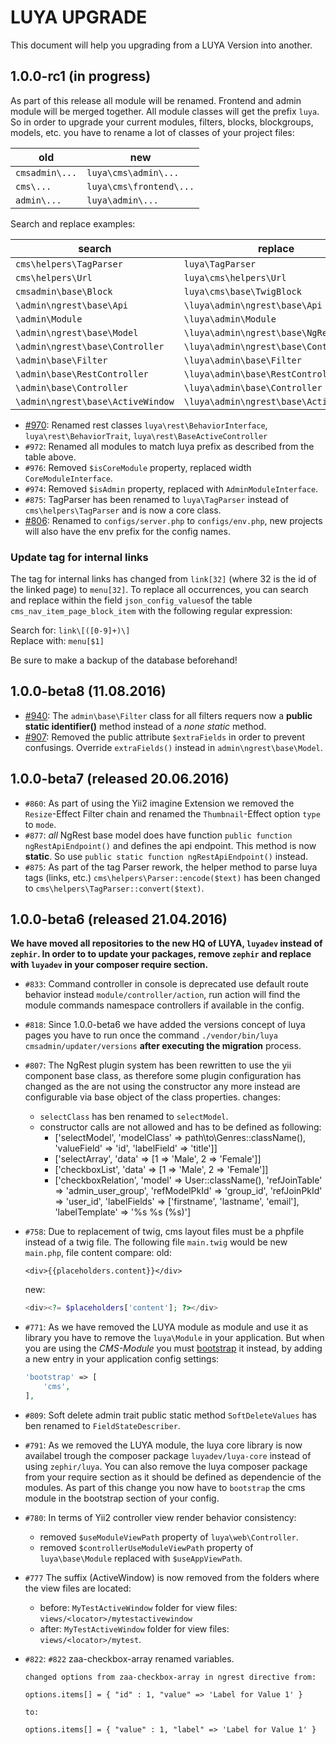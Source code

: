 LUYA UPGRADE
============

This document will help you upgrading from a LUYA Version into another.

1.0.0-rc1 (in progress)
-----------

As part of this release all module will be renamed. Frontend and admin module will be merged together. All module classes will get the prefix `luya`. So in order to upgrade your current modules, filters, blocks, blockgroups, models, etc. you have to rename a lot of classes of your project files:

|old    |new
|---    |---
|`cmsadmin\...`|`luya\cms\admin\...`
|`cms\...`|`luya\cms\frontend\...`
|`admin\...`|`luya\admin\...`

Search and replace examples:

|search     |replace
|---        |---
|`cms\helpers\TagParser`|`luya\TagParser`
|`cms\helpers\Url`|`luya\cms\helpers\Url`
|`cmsadmin\base\Block`|`luya\cms\base\TwigBlock`
|`\admin\ngrest\base\Api`|`\luya\admin\ngrest\base\Api`
|`\admin\Module`|`\luya\admin\Module`
|`\admin\ngrest\base\Model`|`\luya\admin\ngrest\base\NgRestModel`
|`\admin\ngrest\base\Controller`|`\luya\admin\ngrest\base\Controller`
|`\admin\base\Filter`|`\luya\admin\base\Filter`
|`\admin\base\RestController`|`\luya\admin\base\RestController`
|`\admin\base\Controller`|`\luya\admin\base\Controller`
|`\admin\ngrest\base\ActiveWindow`|`\luya\admin\ngrest\base\ActiveWindow`


* [#970](https://github.com/luyadev/luya/issues/970): Renamed rest classes `luya\rest\BehaviorInterface`, `luya\rest\BehaviorTrait`, `luya\rest\BaseActiveController`
* `#972`: Renamed all modules to match luya prefix as described from the table above.
* `#976`: Removed `$isCoreModule` property, replaced width `CoreModuleInterface`.
* `#974`: Removed `$isAdmin` property, replaced with `AdminModuleInterface`.
* `#875`: TagParser has been renamed to `luya\TagParser` instead of `cms\helpers\TagParser` and is now a core class.
* [#806](https://github.com/luyadev/luya/issues/806#issuecomment-248597369): Renamed to `configs/server.php` to `configs/env.php`, new projects will also have the env prefix for the config names.

### Update tag for internal links
The tag for internal links has changed from `link[32]` (where 32 is the id of the linked page) to `menu[32]`. To replace all occurrences, you can search and replace within the field `json_config_values`of the table `cms_nav_item_page_block_item` with the following regular expression:

Search for: `link\[([0-9]+)\]`  
Replace with: `menu[$1]`

Be sure to make a backup of the database beforehand!


1.0.0-beta8 (11.08.2016)
-----------

* [#940](https://github.com/luyadev/luya/issues/940): The `admin\base\Filter` class for all filters requers now a **public static identifier()** method instead of a *none static* method.
* [#907](https://github.com/luyadev/luya/issues/907): Removed the public attribute `$extraFields` in order to prevent confusings. Override `extraFields()` instead in `admin\ngrest\base\Model`.


1.0.0-beta7 (released 20.06.2016)
-----------

* `#860`: As part of using the Yii2 imagine Extension we removed the `Resize`-Effect Filter chain and renamed the `Thumbnail`-Effect option `type` to `mode`.
* `#877`: *all* NgRest base model does have function `public function ngRestApiEndpoint()` and defines the api endpoint. This method is now **static**. So use `public static function ngRestApiEndpoint()` instead.
* `#875`: As part of the tag Parser rework, the helper method to parse luya tags (links, etc.) `cms\helpers\Parser::encode($text)` has been changed to `cms\helpers\TagParser::convert($text)`.


1.0.0-beta6 (released 21.04.2016)
-----------

**We have moved all repositories to the new HQ of LUYA, `luyadev` instead of `zephir`. In order to to update your packages, remove `zephir` and replace with `luyadev` in your composer require section.**

* `#833`: Command controller in console is deprecated use default route behavior instead `module/controller/action`, run action will find the module commands namespace controllers if available in the config.

* `#818`: Since 1.0.0-beta6 we have added the versions concept of luya pages you have to run once the command `./vendor/bin/luya cmsadmin/updater/versions` **after executing the migration** process.

* `#807`: The NgRest plugin system has been rewritten to use the yii component base class, as therefore some plugin configuration has changed as the are not using the constructor any more instead are configurable via base object of the class properties. changes:
   - `selectClass` has ben renamed to `selectModel`.
   - constructor calls are not allowed and has to be defined as following:
       - ['selectModel', 'modelClass' => path\to\Genres::className(), 'valueField' => 'id', 'labelField' => 'title']]
       - ['selectArray', 'data' => [1 => 'Male', 2 => 'Female']]
       - ['checkboxList', 'data' => [1 => 'Male', 2 => 'Female']]
       - ['checkboxRelation', 'model' => User::className(), 'refJoinTable' => 'admin_user_group', 'refModelPkId' => 'group_id', 'refJoinPkId' => 'user_id', 'labelFields' => ['firstname', 'lastname', 'email'], 'labelTemplate' =>  '%s %s (%s)']
* `#758`: Due to replacement of twig, cms layout files must be a phpfile instead of a twig file. The following file `main.twig` would be new `main.php`, file content compare:
  old:
  ```twig
  <div>{{placeholders.content}}</div>
  ```
  
  new:
  ```php
  <div><?= $placeholders['content']; ?></div>
  ```
* `#771`: As we have removed the LUYA module as module and use it as library you have to remove the `luya\Module` in your application. But when you are using the *CMS-Module* you must [bootstrap](http://www.yiiframework.com/doc-2.0/guide-runtime-bootstrapping.html) it instead, by adding a new entry in your application config settings:
  ```php
  'bootstrap' => [
      'cms',
  ],
  ```
* `#809`: Soft delete admin trait public static method `SoftDeleteValues` has ben renamed to `FieldStateDescriber`.
* `#791`: As we removed the LUYA module, the luya core library is now availabel trough the composer package `luyadev/luya-core` instead of using `zephir/luya`. You can also remove the luya composer package from your require section as it should be defined as dependencie of the modules. As part of this change you now have to `bootstrap` the cms module in the bootstrap section of your config.
* `#780`: In terms of Yii2 controller view render behavior consistency:
  - removed `$useModuleViewPath` property of `luya\web\Controller`.
  - removed `$controllerUseModuleViewPath` property of `luya\base\Module` replaced with `$useAppViewPath`.
* `#777` The suffix (ActiveWindow) is now removed from the folders where the view files are located:
  - before: `MyTestActiveWindow` folder for view files: `views/<locator>/mytestactivewindow`
  - after: `MyTestActiveWindow` folder for view files: `views/<locator>/mytest`.

* `#822`: `#822` zaa-checkbox-array renamed variables.
    ```
    changed options from zaa-checkbox-array in ngrest directive from:

    options.items[] = { "id" : 1, "value" => 'Label for Value 1' }
    
    to:
    
    options.items[] = { "value" : 1, "label" => 'Label for Value 1' }
    ```
